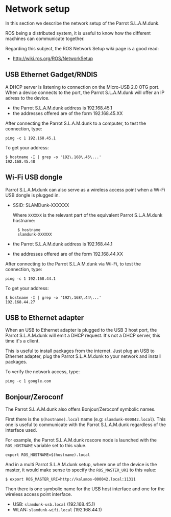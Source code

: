 # Network setup

In this section we describe the network setup of the Parrot S.L.A.M.dunk.

ROS being a distributed system,
it is useful to know how the different machines can communicate together.

Regarding this subject, the ROS Network Setup wiki page is a good read:

- http://wiki.ros.org/ROS/NetworkSetup


## USB Ethernet Gadget/RNDIS

A DHCP server is listening to connection on the Micro-USB 2.0 OTG port.
When a device connects to the port, the Parrot S.L.A.M.dunk
will offer an IP adress to the device.

- the Parrot S.L.A.M.dunk address is 192.168.45.1
- the addresses offered are of the form 192.168.45.XX

After connecting the Parrot S.L.A.M.dunk to a computer,
to test the connection, type:

    ping -c 1 192.168.45.1

To get your address:

    $ hostname -I | grep -o '192\.168\.45\...'
    192.168.45.48


## Wi-Fi USB dongle

Parrot S.L.A.M.dunk can also serve as a wireless access point
when a Wi-Fi USB dongle is plugged in.

- SSID: SLAMDunk-XXXXXX

  Where `XXXXXX` is the relevant part of the equivalent
  Parrot S.L.A.M.dunk hostname:

        $ hostname
        slamdunk-XXXXXX

- the Parrot S.L.A.M.dunk address is 192.168.44.1
- the addresses offered are of the form 192.168.44.XX

After connecting to the Parrot S.L.A.M.dunk via Wi-Fi,
to test the connection, type:

    ping -c 1 192.168.44.1

To get your address:

    $ hostname -I | grep -o '192\.168\.44\...'
    192.168.44.27


## USB to Ethernet adapter

When an USB to Ethernet adapter is plugged to the USB 3 host port,
the Parrot S.L.A.M.dunk will emit a DHCP request.
It's not a DHCP server, this time it's a client.

This is useful to install packages from the internet.
Just plug an USB to Ethernet adapter,
plug the Parrot S.L.A.M.dunk to your network and install packages.

To verify the network access, type:

    ping -c 1 google.com


## Bonjour/Zeroconf

The Parrot S.L.A.M.dunk also offers Bonjour/Zeroconf symbolic names.

First there is the `$(hostname).local` name (e.g: `slamdunk-000042.local`).
This one is useful to communicate with the Parrot S.L.A.M.dunk
regardless of the interface used.

For example,
the Parrot S.L.A.M.dunk roscore node is launched with the `ROS_HOSTNAME`
variable set to this value.

    export ROS_HOSTNAME=$(hostname).local

And in a multi Parrot S.L.A.M.dunk setup,
where one of the device is the master,
it would make sense to specify the `ROS_MASTER_URI` to this value:

    $ export ROS_MASTER_URI=http://kalamos-000042.local:11311

Then there is one symbolic name for the USB host interface
and one for the wireless access point interface.

- USB: `slamdunk-usb.local` (192.168.45.1)
- WLAN: `slamdunk-wifi.local` (192.168.44.1)
